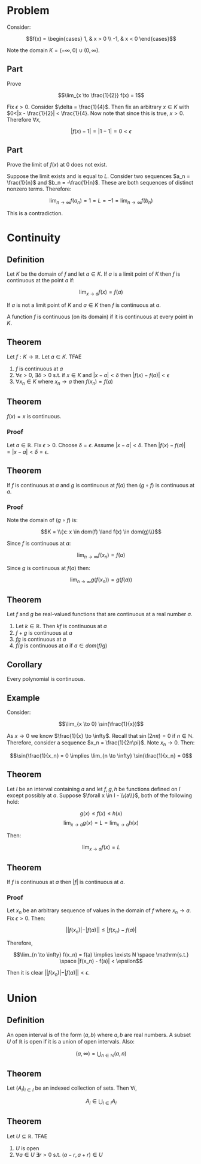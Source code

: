 # Problem

Consider:

$$f(x) = \begin{cases} 
      1, & x > 0 \\
      -1, & x < 0
   \end{cases}$$

Note the domain $K = (-\infty, 0) \cup (0, \infty)$. 

## Part
Prove 

$$\lim_{x \to \frac{1}{2}} f(x) = 1$$

Fix $\epsilon > 0$. Consider $\delta = \frac{1}{4}$. Then fix an arbitrary $x \in K$ with $0<|x - \frac{1}{2}| < \frac{1}{4}. Now note that since this is true, $x > 0$. Therefore $\forall x$,

$$|f(x) - 1| = |1-1| = 0 < \epsilon$$

## Part

Prove the limit of $f(x)$ at 0 does not exist.

Suppose the limit exists and is equal to $L$. Consider two sequences $a_n = \frac{1}{n}$ and $b_n = -\frac{1}{n}$. These are both sequences of distinct nonzero terms. Therefore:

$$\lim_{n \to \infty} f(a_n) = 1 = L = -1 = \lim_{n \to \infty} f(b_n)$$

This is a contradiction.

# Continuity

## Definition

Let $K$ be the domain of $f$ and let $a \in K$. If $a$ is a limit point of $K$ then $f$ is continuous at the point $a$ if:

$$\lim_{x \to a} f(x) = f(a)$$

If $a$ is not a limit point of $K$ and $a \in K$ then $f$ is continuous at $a$.

A function $f$ is continuous (on its domain) if it is continuous at every point in $K$. 

## Theorem

Let $f: K \to \mathbb{R}$. Let $a \in K$. TFAE

1. $f$ is continuous at $a$
2. $\forall \epsilon > 0$, $\exists \delta > 0$ s.t. if $x \in K$ and $|x-a|<\delta$ then $|f(x)-f(a)| < \epsilon$
3. $\forall x_n \in K$ where $x_n \to a$ then $f(x_n) = f(a)$

## Theorem

$f(x)=x$ is continuous.

### Proof

Let $a \in \mathbb{R}$. FIx $\epsilon > 0$. Choose $\delta = \epsilon$. Assume $|x-a|<\delta$. Then $|f(x)-f(a)| = |x-a| < \delta = \epsilon$. 

## Theorem

If $f$ is continuous at $a$ and $g$ is continuous at $f(a)$ then $(g \circ f)$ is continuous at $a$. 

### Proof

Note the domain of $(g \circ f)$ is:

$$K = \\{x: x \in dom(f) \land f(x) \in dom(g)\\}$$

Since $f$ is continuous at $a$:

$$\lim_{n \to \infty} f(x_n) = f(a)$$

Since $g$ is continuous at $f(a)$ then:

$$\lim_{n \to \infty} g(f(x_n)) = g(f(a))$$

## Theorem

Let $f$ and $g$ be real-valued functions that are continuous at a real number $a$. 

1. Let $k \in \mathbb{R}$. Then $kf$ is continuous at $a$
2. $f+g$ is continuous at $a$
3. $fg$ is continuous at $a$
4. $f/g$ is continuous at $a$ if $a \in dom(f/g)$

## Corollary

Every polynomial is continuous.

## Example

Consider:

$$\lim_{x \to 0} \sin(\frac{1}{x})$$

As $x \to 0$ we know $\frac{1}{x} \to \infty$. Recall that $\sin(2n\pi)=0$ if $n \in \mathbb{N}$. Therefore, consider a sequence $x_n = \frac{1}{2n\pi}$. Note $x_n \to 0$. Then:

$$\sin(\frac{1}{x_n} = 0 \implies \lim_{n \to \infty} \sin(\frac{1}{x_n} = 0$$

## Theorem

Let $I$ be an interval containing $a$ and let $f,g,h$ be functions defined on $I$ except possibly at $a$. Suppose $\forall x \in I - \\{a\\}$, both of the following hold:

$$g(x) \leq f(x) \leq h(x)$$
$$\lim_{x \to a} g(x) = L = \lim_{x \to a} h(x)$$

Then:

$$ \lim_{x \to a} f(x) = L$$

## Theorem

If $f$ is continuous at $a$ then $|f|$ is continuous at $a$.

### Proof

Let $x_n$ be an arbitrary sequence of values in the domain of $f$ where $x_n \to a$. Fix $\epsilon > 0$. Then:

$$||f(x_n)| - |f(a)|| \leq |f(x_n) - f(a)|$$

Therefore, 

$$\lim_{n \to \infty} f(x_n) = f(a) \implies \exists N \space \mathrm{s.t.} \space |f(x_n) - f(a)| < \epsilon$$

Then it is clear $||f(x_n)| - |f(a)|| < \epsilon$. 

# Union

## Definition

An open interval is of the form $(a,b)$ where $a,b$ are real numbers. A subset $U$ of $\mathbb{R}$ is open if it is a union of open intervals. Also:

$$(a, \infty) = \bigcup_{n \in \mathbb{N}} (a, n)$$

## Theorem

Let $(A_i)_{i \in I}$ be an indexed collection of sets. Then $\forall i$,

$$A_i \in \bigcup_{i \in I} A_i$$

## Theorem

Let $U \subseteq \mathbb{R}$. TFAE

1. $U$ is open
2. $\forall a \in U$ $\exists r > 0$ s.t. $(a-r, a+r) \in U$


